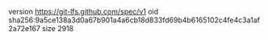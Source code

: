version https://git-lfs.github.com/spec/v1
oid sha256:9a5ce138a3d0a67b901a4a6cb18d833fd69b4b6165102c4fe4c3a1af2a72e167
size 2918
